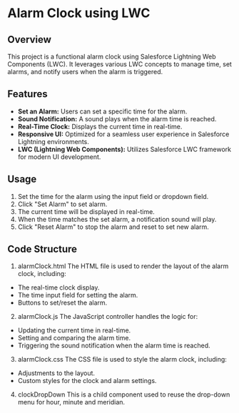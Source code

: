 # Alarm Clock using LWC
## Overview
This project is a functional alarm clock using Salesforce Lightning Web Components (LWC). It leverages various LWC concepts to manage time, set alarms, and notify users when the alarm is triggered.

## Features
* **Set an Alarm:** Users can set a specific time for the alarm.
* **Sound Notification:** A sound plays when the alarm time is reached.
* **Real-Time Clock:** Displays the current time in real-time.
* **Responsive UI:** Optimized for a seamless user experience in Salesforce Lightning environments.
* **LWC (Lightning Web Components):** Utilizes Salesforce LWC framework for modern UI development.

## Usage
1. Set the time for the alarm using the input field or dropdown field.
2. Click "Set Alarm" to set alarm.
3. The current time will be displayed in real-time.
4. When the time matches the set alarm, a notification sound will play.
5. Click "Reset Alarm" to stop the alarm and reset to set new alarm.

## Code Structure
1. alarmClock.html
The HTML file is used to render the layout of the alarm clock, including:

* The real-time clock display.
* The time input field for setting the alarm.
* Buttons to set/reset the alarm.

2. alarmClock.js
The JavaScript controller handles the logic for:

* Updating the current time in real-time.
* Setting and comparing the alarm time.
* Triggering the sound notification when the alarm time is reached.

3. alarmClock.css
The CSS file is used to style the alarm clock, including:

* Adjustments to the layout.
* Custom styles for the clock and alarm settings.

4. clockDropDown
This is a child component used to reuse the drop-down menu for hour, minute and meridian.
